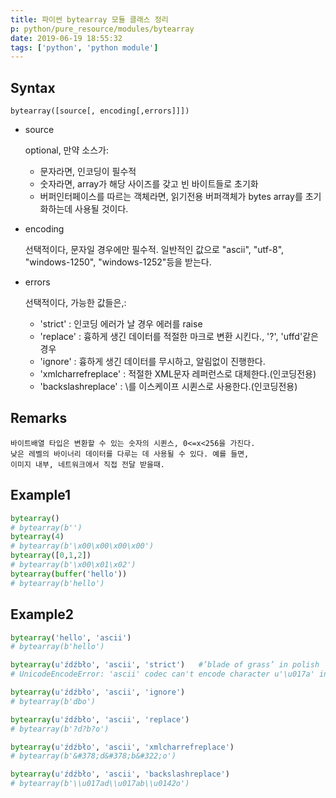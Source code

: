 ```yaml
---
title: 파이썬 bytearray 모듈 클래스 정리
p: python/pure_resource/modules/bytearray
date: 2019-06-19 18:55:32
tags: ['python', 'python module']
---
```



## Syntax

```pytho리
bytearray([source[, encoding[,errors]]])
```

- source

    optional, 만약 소스가:
    - 문자라면, 인코딩이 필수적
    - 숫자라면, array가 해당 사이즈를 갖고 빈 바이트들로 초기화
    - 버퍼인터페이스를 따르는 객체라면, 읽기전용 버퍼객체가 bytes array를 초기화하는데 사용될 것이다.
- encoding
    
    선택적이다, 문자일 경우에만 필수적. 일반적인 값으로 "ascii", "utf-8", "windows-1250", "windows-1252"등을 받는다.
- errors

    선택적이다, 가능한 값들은,:
    - 'strict' : 인코딩 에러가 날 경우 에러를 raise
    - 'replace' : 흉하게 생긴 데이터를 적절한 마크로 변환 시킨다., '?', 'uffd'같은경우
    - 'ignore' : 흉하게 생긴 데이터를 무시하고, 알림없이 진행한다.
    - 'xmlcharrefreplace' : 적절한 XML문자 레퍼런스로 대체한다.(인코딩전용)
    - 'backslashreplace' : \를 이스케이프 시퀸스로 사용한다.(인코딩전용)

## Remarks

    바이트배열 타입은 변환할 수 있는 숫자의 시퀸스, 0<=x<256을 가진다.
    낮은 레벨의 바이너리 데이터를 다루는 데 사용될 수 있다. 예를 들면,
    이미지 내부, 네트워크에서 직접 전달 받을때.

## Example1
```python
bytearray()
# bytearray(b'')
bytearray(4)
# bytearray(b'\x00\x00\x00\x00')
bytearray([0,1,2])
# bytearray(b'\x00\x01\x02')
bytearray(buffer('hello'))
# bytearray(b'hello')
```
## Example2

```python
bytearray('hello', 'ascii')
# bytearray(b'hello')

bytearray(u'źdźbło', 'ascii', 'strict')   #’blade of grass’ in polish
# UnicodeEncodeError: 'ascii' codec can't encode character u'\u017a' in position 0: ordinal not in range(128)

bytearray(u'źdźbło', 'ascii', 'ignore')
# bytearray(b'dbo')

bytearray(u'źdźbło', 'ascii', 'replace')
# bytearray(b'?d?b?o')

bytearray(u'źdźbło', 'ascii', 'xmlcharrefreplace')
# bytearray(b'&#378;d&#378;b&#322;o')

bytearray(u'źdźbło', 'ascii', 'backslashreplace')
# bytearray(b'\\u017ad\\u017ab\\u0142o')
```